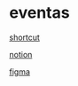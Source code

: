 # eventas

[shortcut](https://app.shortcut.com/mentoring-1/dashboard)

[notion](https://www.notion.so/Ticket-Event-selling-platform-8196a0c42cb24584a5ff86df26f94e61?pvs=4)

[figma](https://www.figma.com/file/PtLj8A2SlfKD7KHJC4z9kQ/Eventas?type=design&node-id=0%3A1&mode=design&t=jc5BfxEdV8JYAXiZ-1)
